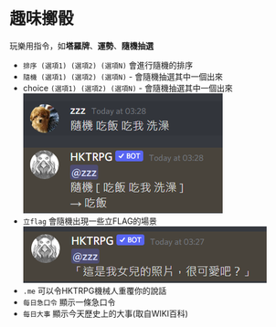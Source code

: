 # 趣味擲骰

玩樂用指令，如**塔羅牌**、**運勢**、**隨機抽選**

* `排序 (選項1) (選項2) (選項N)` 會進行隨機的排序
* `隨機 (選項1) (選項2) (選項N)` - 會隨機抽選其中一個出來
* choice `(選項1) (選項2) (選項N)` - 會隨機抽選其中一個出來\
  ![](<../../.gitbook/assets/image (18).png>)
* `立flag` 會隨機出現一些立FLAG的場景\
  ![](<../../.gitbook/assets/image (41).png>)
* `.me` 可以令HKTRPG機械人重覆你的說話
* `每日急口令` 顯示一條急口令
* `每日大事` 顯示今天歷史上的大事(取自WIKI百科)
